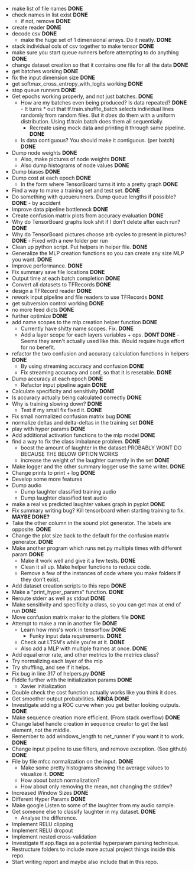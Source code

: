 * make list of file names														**DONE**
* check names in list exist														**DONE**
	* if not, remove															**DONE**
* create reader																	**DONE**
* decode csv																	**DONE**
	* make the huge set of 1 dimensional arrays. Do it neatly.					**DONE**
* stack individual cols of csv together to make tensor							**DONE**
* make sure you start queue runners before attempting to do anything			**DONE**
* change dataset creation so that it contains one file for all the data			**DONE**
* get batches working															**DONE**
* fix the input dimension size													**DONE**
* get softmax_cross_entropy_with_logits working									**DONE**
* stop queue runners															**DONE**
* Get epochs working properly, and not just batches.							**DONE**
	* How are my batches even being produced? Is data repeated?					**DONE** - It turns * out that tf.train.shuffle_batch selects individual lines randomly from random files. But it *does* do them with a uniform distribution. Using tf.train.batch does them all sequentially.
		* Recreate using mock data and printing it through same pipeline.		**DONE**
	* Is data contiguous? You should make it contiguous. (per batch)			**DONE**
* Dump node weights																**DONE**
	* Also, make pictures of node weights										**DONE**
	* Also dump histograms of node values										**DONE**
* Dump biases																	**DONE**
* Dump cost at each epoch														**DONE**
	* In the form where TensorBoard turns it into a pretty graph				**DONE**
* Find a way to make a training set and test set.								**DONE**
* Do something with queuerunners. Dump queue lengths if possible?				**DONE** - by accident
* Improve data pipeline bottleneck												**DONE**
* Create confusion matrix plots from accuracy evaluation						**DONE**
* Why do TensorBoard graphs look shit if I don't delete after each run?			**DONE**
* Why do TensorBoard pictures choose arb cycles to present in pictures?			**DONE** - Fixed with a new folder per run
* Clean up python script. Put helpers in helper file.							**DONE**
* Generalize the MLP creation functions so you can create any size MLP you want. **DONE**
* Improve performance.															**DONE**
* Fix summary save file locations												**DONE**
* Output time at each batch completion											**DONE**
* Convert all datasets to TFRecords												**DONE**
* design a TFRecord reader														**DONE**
* rework input pipeline and file readers to use TFRecords						**DONE**
* get subversion control working												**DONE**
* no more feed dicts															**DONE**
* further optimize																**DONE**
* add name scopes to the mlp creation helper function							**DONE**
	* Currently have shitty name scopes. Fix.									**DONE**
	* Add a layer scope for each layers variables + ops.						**DONT DONE** - Seems they aren't actually used like this. Would require huge effort for no benefit.
* refactor the two confusion and accuracy calculation functions in helpers		**DONE**
	* By using streaming accuracy and confusion									**DONE**
	* Fix streaming accuracy and conf, so that it is resetable.					**DONE**
* Dump accuracy at each epoch													**DONE**
	* Refactor input pipeline again												**DONE**
* Calculate specificity and sensitivity											**DONE**
* Is accuracy actually being calculated correctly								**DONE**
* Why is training slowing down?													**DONE**
	* Test if my small fix fixed it.											**DONE**
* Fix small normalized confusion matrix bug										**DONE**
* normalize deltas and delta-deltas in the training set							**DONE**
* play with hyper params														**DONE**
* Add additional activation functions to the mlp model							**DONE**
* find a way to fix the class imbalance problem.								**DONE**
	* boost the amount of laughter in the dataset								PROBABLY WONT DO BECAUSE THE BELOW OPTION WORKS
	* increase the weight of the laughter currently in the set					**DONE**
* Make logger and the other summary logger use the same writer.					**DONE**
* Change prints to print + log													**DONE**
* Develop some more features													
* Dump audio																		
	* Dump laughter classified training audio										
	* Dump laughter classified test audio											
* make a real vs predicted laughter values graph in pyplot						**DONE**
* Fix summary writing bug? Kill tensorboard when starting training to fix.		**MAYBE DONE?**
* Take the other column in the sound plot generator. The labels are opposite.	**DONE**
* Change the plot size back to the default for the confusion matrix generator.	**DONE**
* Make another program which runs net.py multiple times with different param	**DONE**
	* Make it work well and give it a few tests.								**DONE**
	* Clean it all up. Make helper functions to reduce code.					
	* Remove a few of the instances of code where you make folders if they don't exist.
* Add dataset creation scripts to this repo										**DONE**
* Make a "print_hyper_params" function.											**DONE**
* Reroute stderr as well as stdout												**DONE**
* Make sensitivity and specificity a class, so you can get max at end of run	**DONE**
* Move confusion matrix maker to the plotters file								**DONE**
* Attempt to make a rnn in another file											**DONE**
	* Learn how rnns's work in tensorflow										**DONE**
		* Funky input data requirements.										**DONE**
	* Check out LTSM's while you're at it.										**DONE**
	* Also add a MLP with multiple frames at once.								**DONE**
* Add equal error rate, and other metrics to the metrics class?					
* Try normalizing each layer of the mlp											
* Try shuffling, and see if it helps.												
* Fix bug in line 317 of helpers.py												**DONE**
* Fiddle further with the initialization params									**DONE**
	* Xavier initialization
* Double check the cost function actually works like you think it does.			
* Get smoother output probabilities.											**KINDA DONE**
* Investigate adding a ROC curve when you get better looking outputs.			**DONE**
* Make sequence creation more efficient. (From stack overflow)					**DONE**
* Change label handle creation in sequence creator to get the last element, not the middle.
* Remember to add windows_length to net_runner if you want it to work.			**DONE**
* Change input pipeline to use filters, and remove exception. (See github)		**DONE**
* File by file mfcc normalization on the input.									**DONE**
	* Make some pretty histograms showing the average values to visualize it.	**DONE**
	* How about batch normalization?
	* How about only removing the mean, not changing the stddev?
* Increased Window Sizes														**DONE**
* Different Hyper Params														**DONE**
* Make google Listen to some of the laughter from my audio sample.
* Get someone else to classify laughter in my dataset.							**DONE**
	* Analyse the difference.
* Implement RELU clipping
* Implement RELU dropout
* Implement nested cross-validation
* Investigate tf.app.flags as a potential hyperparam parsing technique.
* Restructure folders to include more actual project things inside this repo.
* Start writing report and maybe also include that in this repo.
